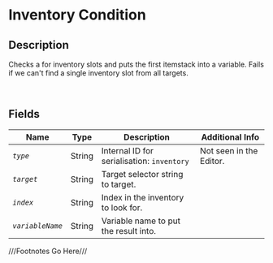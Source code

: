 Inventory Condition
============= 

## Description

Checks a for inventory slots and puts the first itemstack into a variable. Fails if we can't find a single inventory slot from all targets.

<br />

## Fields

| Name     | Type   | Description | Additional Info |
| -------- | ------ | ----------- | --------------- |
| *`type`* | String |      Internal ID for serialisation: `inventory`       |         Not seen in the Editor.        |
| *`target`* | String |      Target selector string to target.       |                 |
| *`index`* | String |      Index in the inventory to look for.       |                 |
| *`variableName`* | String |      Variable name to put the result into.       |                 |

///Footnotes Go Here///

[^-1]: Fields in *italics* are required for the Object to be valid.  
